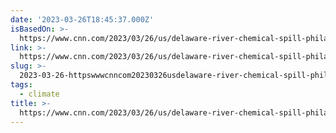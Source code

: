```yaml
---
date: '2023-03-26T18:45:37.000Z'
isBasedOn: >-
  https://www.cnn.com/2023/03/26/us/delaware-river-chemical-spill-philadelphia/index.html
link: >-
  https://www.cnn.com/2023/03/26/us/delaware-river-chemical-spill-philadelphia/index.html
slug: >-
  2023-03-26-httpswwwcnncom20230326usdelaware-river-chemical-spill-philadelphiaindexhtml
tags:
  - climate
title: >-
  https://www.cnn.com/2023/03/26/us/delaware-river-chemical-spill-philadelphia/index.html
---
```


